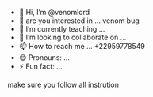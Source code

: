 - 👋 Hi, I’m @venomlord
- 👀 are you interested in ... venom bug 
- 🌱 I’m currently teaching ...
- 💞️ I’m looking to collaborate on ...
- 📫 How to reach me ... +22959778549
- 😄 Pronouns: ...
- ⚡ Fun fact: ...

<!---
Herloverboy/Herloverboy is a ✨ special ✨ repository because its `README.md` (this file) appears on your GitHub profile.
You can click the Preview link to take a look at your changes.== https://whatsapp.com/channel/0029Vaylj097z4keWU9KXG0N
---> make sure you follow all instrution 

